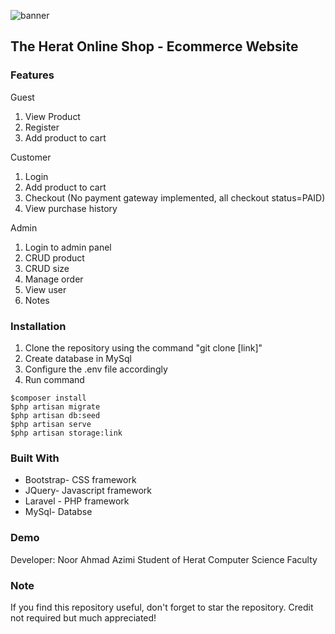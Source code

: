 ![banner](https://banners.beyondco.de/The%20Rack.png?theme=light&packageManager=&packageName=https%3A%2F%2Fgithub.com%2Fnoorahmadazimi%2FHeratOnlineShop&pattern=rain&style=style_1&description=Laravel+7+Ecommerce+Website&md=0&showWatermark=0&fontSize=125px&images=shopping-cart&widths=250&heights=250)

## The Herat Online Shop - Ecommerce Website

### Features

Guest
1. View Product
2. Register
3. Add product to cart

Customer
1. Login
2. Add product to cart
3. Checkout (No payment gateway implemented, all checkout status=PAID)
4. View purchase history

Admin 
1. Login to admin panel
2. CRUD product
3. CRUD size
4. Manage order
5. View user
6. Notes

### Installation
1. Clone the repository using the command "git clone [link]"
2. Create database in MySql
3. Configure the .env file accordingly
4. Run command 
```
$composer install
$php artisan migrate
$php artisan db:seed
$php artisan serve
$php artisan storage:link
```

### Built With
* Bootstrap- CSS framework
* JQuery- Javascript framework
* Laravel - PHP framework
* MySql- Databse

### Demo
Developer: Noor Ahmad Azimi
Student of Herat Computer Science Faculty

### Note
If you find this repository useful, don't forget to star the repository. Credit not required but much appreciated! 


